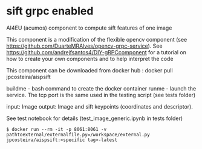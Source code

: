 # sift grpc enabled
AI4EU (acumos) component to compute sift features of one image

This component is a modification of the flexible opencv component (see https://github.com/DuarteMRAlves/opencv-grpc-service).
See https://github.com/andrejfsantos4/DIY-gRPCcomponent for a tutorial on how to create your own components and to help interpret the code

This component can be downloaded from docker hub : docker pull  jpcosteira/aispsift

buildme - bash command to create the docker container
runme - launch the service. The tcp port is the same used in the testing script (see tests folder)

input: Image
output: Image and sift keypoints (coordinates and descriptor).

See test notebook for details (test_image_generic.ipynb in tests folder)

```shell
$ docker run --rm -it -p 8061:8061 -v pathtoexternal/externalfile.py=/workspace/external.py jpcosteira/aispsift:<specific tag>-latest
```
